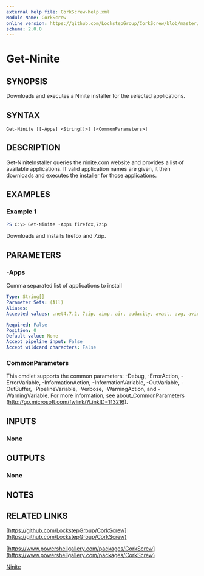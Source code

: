 ```yaml
---
external help file: CorkScrew-help.xml
Module Name: CorkScrew
online version: https://github.com/LockstepGroup/CorkScrew/blob/master/docs/Get-Ninite.md
schema: 2.0.0
---
```


# Get-Ninite

## SYNOPSIS
Downloads and executes a Ninite installer for the selected applications.

## SYNTAX

```
Get-Ninite [[-Apps] <String[]>] [<CommonParameters>]
```

## DESCRIPTION
Get-NiniteInstaller queries the ninite.com website and provides a list of available applications. If valid application names are given, it then downloads and executes the installer for those applications.

## EXAMPLES

### Example 1
```powershell
PS C:\> Get-Ninite -Apps firefox,7zip
```

Downloads and installs firefox and 7zip.

## PARAMETERS

### -Apps
Comma separated list of applications to install

```yaml
Type: String[]
Parameter Sets: (All)
Aliases:
Accepted values: .net4.7.2, 7zip, aimp, air, audacity, avast, avg, avira, blender, cccp, cdburnerxp, chrome, classicstart, cutepdf, discord, dropbox, eclipse, essentials, evernote, everything, faststone, filezilla, firefox, foobar, foxit, gimp, glary, gom, googlebackupandsync, googleearth, greenshot, handbrake, imgburn, infrarecorder, inkscape, irfanview, itunes, java8, jdk8, jdkx8, keepass2, klitecodecs, krita, launchy, libreoffice, malwarebytes, mediamonkey, mozy, musicbee, notepadplusplus, nvda, onedrive, openoffice, operaChromium, paint.net, pdfcreator, peazip, pidgin, putty, python, qbittorrent, realvnc, revo, sharex, shockwave, silverlight, skype, spotify, spybot2, steam, sugarsync, sumatrapdf, super, teamviewer13, teracopy, thunderbird, trillian, vlc, vscode, winamp, windirstat, winmerge, winrar, winscp, xnview

Required: False
Position: 0
Default value: None
Accept pipeline input: False
Accept wildcard characters: False
```

### CommonParameters
This cmdlet supports the common parameters: -Debug, -ErrorAction, -ErrorVariable, -InformationAction, -InformationVariable, -OutVariable, -OutBuffer, -PipelineVariable, -Verbose, -WarningAction, and -WarningVariable. For more information, see about_CommonParameters (http://go.microsoft.com/fwlink/?LinkID=113216).

## INPUTS

### None
## OUTPUTS

### None
## NOTES

## RELATED LINKS

[https://github.com/LockstepGroup/CorkScrew](https://github.com/LockstepGroup/CorkScrew)

[https://www.powershellgallery.com/packages/CorkScrew](https://www.powershellgallery.com/packages/CorkScrew)

[Ninite](https://ninite.com)